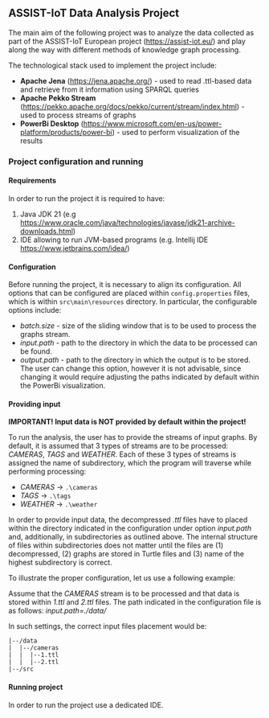 ## ASSIST-IoT Data Analysis Project

The main aim of the following project was to analyze the data collected as part of the
ASSIST-IoT European project (https://assist-iot.eu/) and play along the way with different
methods of knowledge graph processing.

The technological stack used to implement the project include:

- **Apache Jena** (https://jena.apache.org/) - used to read .ttl-based data and retrieve from it information using
  SPARQL queries
- **Apache Pekko Stream** (https://pekko.apache.org/docs/pekko/current/stream/index.html) - used to process streams of
  graphs
- **PowerBi Desktop** (https://www.microsoft.com/en-us/power-platform/products/power-bi) - used to perform visualization
  of the results

### Project configuration and running

#### Requirements

In order to run the project it is required to have:

1. Java JDK 21 (e.g https://www.oracle.com/java/technologies/javase/jdk21-archive-downloads.html)
2. IDE allowing to run JVM-based programs (e.g. Intellij IDE https://www.jetbrains.com/idea/)

#### Configuration

Before running the project, it is necessary to align its configuration.
All options that can be configured are placed within `config.properties` files, which is within `src\main\resources`
directory. In particular, the configurable options include:

- _batch.size_ - size of the sliding window that is to be used to process the graphs stream.
- _input.path_ - path to the directory in which the data to be processed can be found.
- _output.path_ - path to the directory in which the output is to be stored. The user can change this option, however it
  is not advisable, since changing it would require adjusting the paths indicated by default within the PowerBi
  visualization.

#### Providing input

**IMPORTANT! Input data is NOT provided by default within the project!**

To run the analysis, the user has to provide the streams of input graphs.
By default, it is assumed that 3 types of streams are to be processed: _CAMERAS_, _TAGS_ and _WEATHER_.
Each of these 3 types of streams is assigned the name of subdirectory, which the program will traverse while performing
processing:

- _CAMERAS_ -> `.\cameras`
- _TAGS_ -> `.\tags`
- _WEATHER_ -> `.\weather`

In order to provide input data, the decompressed _.ttl_ files have to placed within the directory indicated in the
configuration under option _input.path_ and, additionally, in subdirectories as outlined above. The internal structure
of files within subdirectories does not matter until the files are (1) decompressed, (2) graphs are stored in Turtle
files and (3) name of the highest subdirectory is correct.

To illustrate the proper configuration, let us use a following example:

Assume that the _CAMERAS_ stream is to be processed and that data is stored within _1.ttl_ and _2.ttl_
files. The path indicated in the configuration file is as follows: _input.path=./data/_

In such settings, the correct input files placement would be:

```
|--/data
|  |--/cameras
|  |  |--1.ttl
|  |  |--2.ttl
|--/src
```

#### Running project

In order to run the project use a dedicated IDE.